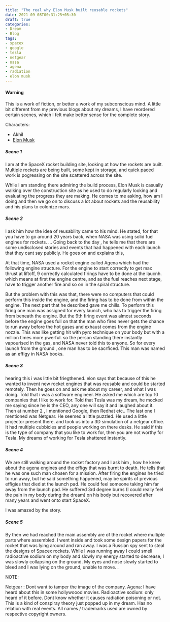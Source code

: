 ```yaml
---
title: "The real why Elon Musk built reusable rockets"
date: 2021-09-08T00:31:25+05:30
draft: true
categories:
- Dream
- Blog
tags:
- spacex
- google
- tesla
- netgear
- nasa
- agena
- radiation
- elon musk
---
```


#### Warning
This is a work of fiction, or better a work of my subconscious mind. A little bit different from my previous blogs about my dreams, I have reordered certain scenes, which I felt make better sense for the complete story.

Characters:
- Akhil
- [Elon Musk](https://en.wikipedia.org/wiki/Elon_Musk)

##### Scene 1
I am at the SpaceX rocket building site, looking at how the rockets are built. Multiple rockets are being built, some kept in storage, and quick paced work is pogressing on the site scattered across the site.

While I am standing there admiring the build process, Elon Musk is casually walking over the construction site as he used to do regularly looking and evaluating the progress they are making. He comes to me asking, how am I doing and then we go on to discuss a lot about rockets and the reusability and his plans to colonize mars.


##### Scene 2
I ask him how the idea of reusability came to his mind. He stated, for that you have to go around 20 years back, when NASA was using solid fuel engines for rockets. 
...
Going back to the day , he tells me that there are some undisclosed stories and events that had happened with each
launch that they cant say publicly. He goes on and explains this,

At that time, NASA used a rocket engine called Agena which had the following engine structure. For the engine to start correctly to get max thrust at liftoff, 9 correctly calculated firings have to be done at the laucnh. which means at first the engine centre, and as the fuel reaches next stage, have to trigger another fire and so on  in the spiral structure.

But the problem with this was that, there were no computers that could perform this inside the engine, and the firing has to be done from within the engine. The next part that he described gave me chills. To perform this firing one man was assigned for every launch, who has to trigger the firing from beneath the engine. But the 9th firing event was almost seconds before the engine goes full on that the man who fires never gets the chance to run away before the hot gases and exhaust comes from the engine nozzle. This was like getting hit with pyro technique on your body but with a million times more pwerful. so the person standing there instantly vapourised in the gas, and NASA never told this to anyone. So for every launch from the ground , one man has to be sacrficed. This man was named as an effigy in NASA books.

##### Scene 3
hearing this i was little bit friegthened. elon says that because of this he wanted to invent new rocket engines 
that was reusable and could be started remotely. Then he goes on and ask me about my career, and what I was doing. Told that i was a software engineer. He asked me which are top 10 companies that I like to work for. Told that Tesla was my dream, he mocked me saying since he is the CEO, any one will say it and laughed about it. Then at number 2 , I mentioned Google, then Redhat etc.. The last one I mentioned was Netgear. He seemed a little puzzled. He used a little projector present there. and took us into a 3D simulation of a netgear office. It had multiple cubbicles and people working on there desks. He said if this is the type of company that you like to work for, then you are not worthy for Tesla. My dreams of working for Tesla shattered instantly.


##### Scene 4
We are still walking around the rocket factory and I ask him , how he knew about the agena engines and the effigy that was burnt to death. He tells that he was one such man chosen for a mission. After firing the engines he tried to run away, but he said something happened, may be spirits of previous effigies that died at the launch pad. He could feel someone taking him far away from the launch pad. He suffered 3rd degree burns (I could really feel the pain in my body during the dream) on his body but recovered after many years and went onto start SpaceX.

I was amazed by the story.

##### Scene 5
By then we had reached the main assembly are of the rocket where multiple parts where assembled. I went inside and took some design papers for the rocket that was lying around and ran away. I was a Russian spy sent to steal the designs of Spacex rockets. While I was running away I could smell radioactive sodium on my body and slowly my energy started to decrease, I was slowly collapsing on the ground. My eyes and nose slowly started to bleed and I was lying on the ground, unable to move. . 



NOTE:

Netgear : Dont want to tamper the image of the company.
Agena: I have heard about this in some hollywoood movies.
Radioactive sodium: only heard of it before. Dont know whether it causes radiation poisoning or not.
This is a kind of conspiray theory just popped up in my dream. Has no relation with real events. All names / trademarks used are owned by respective copyright owners. 
